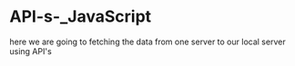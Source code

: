 # API-s-_JavaScript
here we are going to fetching the data from one server to our local server using API's 
